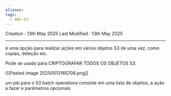```yaml
---
aliases: 
tags:
  - AWS-S3
---
```

Creation : 13th May 2025
Last Modified : 13th May 2025
___
é uma opção para realizar ações em vários objetos S3 de uma vez, como copias, deleção etc.

Pode se usado para CRIPTOGRAFAR TODOS OS OBJETOS S3.

![[Pasted image 20250513165706.png]]

um job para o S3 batch operations consiste em uma lista de objetos, a ação a fazer e parâmetros opcionais 